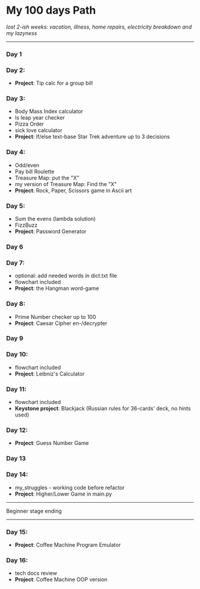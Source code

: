 # My 100 days Path
*lost 2-ish weeks: vacation, illness, home repairs, electricity breakdown and my lazyness*
- ---

### Day 1
### Day 2:
- **Project**: Tip calc for a group bill
### Day 3:
- Body Mass Index calculator
- Is leap year checker
- Pizza Order
- sick love calculator
- **Project**: If/else text-base Star Trek adventure up to 3 decisions
### Day 4:
- Odd/even
- Pay bill Roulette
- Treasure Map: put the "X"
- my version of Treasure Map: Find the "X"
- **Project**: Rock, Paper, Scissors game in Ascii art
### Day 5:
- Sum the evens (lambda solution)
- FizzBuzz
- **Project**: Password Generator
### Day 6
### Day 7:
- optional: add needed words in dict.txt file
- flowchart included
- **Project**: the Hangman word-game
### Day 8:
- Prime Number checker up to 100
- **Project**: Caesar Cipher en-/decrypter
### Day 9
### Day 10:
- flowchart included
- **Project**: Leibniz's Calculator
### Day 11:
- flowchart included
- **Keystone project**: Blackjack (Russian rules for 36-cards' deck, no hints used)
### Day 12:
- **Project**: Guess Number Game
### Day 13
### Day 14:
- my_struggles - working code before refactor
- **Project**: Higher/Lower Game in main.py
___
Beginner stage ending
___
### Day 15:
- **Project**: Coffee Machine Program Emulator
### Day 16:
- tech docs review
- **Project**: Coffee Machine OOP version